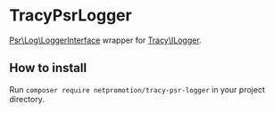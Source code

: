 # TracyPsrLogger

[Psr\Log\LoggerInterface] wrapper for [Tracy\ILogger].


## How to install

Run `composer require netpromotion/tracy-psr-logger` in your project directory.



[Psr\Log\LoggerInterface]:https://github.com/php-fig/log/blob/master/Psr/Log/LoggerInterface.php
[Tracy\ILogger]:https://github.com/nette/tracy/blob/master/src/Tracy/ILogger.php
